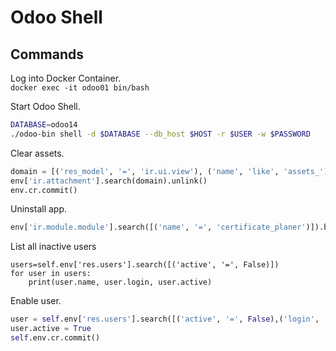 # Odoo Shell

## Commands

Log into Docker Container.  
`docker exec -it odoo01 bin/bash`

Start Odoo Shell.  
```bash
DATABASE=odoo14
./odoo-bin shell -d $DATABASE --db_host $HOST -r $USER -w $PASSWORD
```

Clear assets.  
```python
domain = [('res_model', '=', 'ir.ui.view'), ('name', 'like', 'assets_')]
env['ir.attachment'].search(domain).unlink()
env.cr.commit()
```

Uninstall app.
```python
env['ir.module.module'].search([('name', '=', 'certificate_planer')]).button_immediate_uninstall()
```

List all inactive users
```
users=self.env['res.users'].search([('active', '=', False)])
for user in users:
	print(user.name, user.login, user.active)
```

Enable user.

```py
user = self.env['res.users'].search([('active', '=', False),('login', '=', 'janik.vonrotz@mint-system.ch')])
user.active = True
self.env.cr.commit()
```